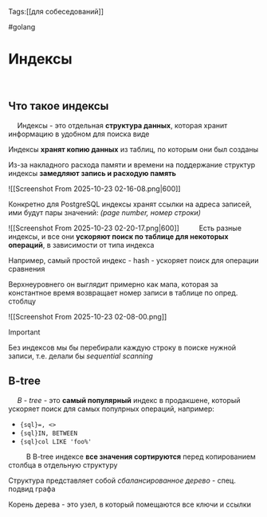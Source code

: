 Tags:[[для собеседований]]

#golang 



# Индексы
 
## Что такое индексы
 
Индексы - это отдельная **структура данных**, которая хранит информацию в удобном для поиска виде
 

Индексы **хранят копию данных** из таблиц, по которым они был созданы

Из-за накладного расхода памяти и времени на поддержание структур индексы **замедляют запись и расходую память**

![[Screenshot From 2025-10-23 02-16-08.png|600]]
 

Конкретно для PostgreSQL индексы хранят ссылки на адреса записей, ими будут пары значений:
*(page number, номер строки)*

![[Screenshot From 2025-10-23 02-20-17.png|600]]
 
 
Есть разные индексы, и все они **ускоряют поиск по таблице для некоторых операций**, в зависимости от типа индекса

Например, самый простой индекс - hash - ускоряет поиск для операции сравнения

Верхнеуровнего он выглядит примерно как мапа, которая за константное время возвращает номер записи в таблице по опред. стоблцу

![[Screenshot From 2025-10-23 02-08-00.png]]
 

> [!important] 
> Без индексов мы бы перебирали каждую строку в поиске нужной записи, т.е. делали бы *sequential scanning* 
 
 
## B-tree
 
*B - tree* - это **самый популярный** индекс в продакшене, который ускоряет поиск для самых популрных операций, например:

- `{sql}=, <>`
- `{sql}IN, BETWEEN`
- `{sql}col LIKE 'foo%'`

 
 
В B-tree индексе **все значения сортируются** перед копированием столбца в отдельную структуру

Структура представляет собой *сбалансированное дерево* - спец. подвид графа

Корень дерева - это узел, в который помещаются все ключи и ссылки